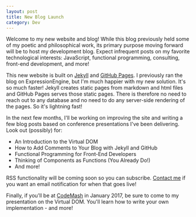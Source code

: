 ```yaml
---
layout: post
title: New Blog Launch
category: Dev
---
```


Welcome to my new website and blog! While this blog previously held some of my poetic and philosophical work,
its primary purpose moving forward will be to host my development blog. Expect infrequent posts on my favorite
technological interests: JavaScript, functional programming, consulting, front-end development, and more!
<!--more-->

This new website is built on [Jekyll](http://jekyllrb.com/) and [GitHub Pages](https://pages.github.com/). I
previously ran the blog on ExpressionEngine, but I'm much happier with my new solution. It's so much faster!
Jekyll creates static pages from markdown and html files and GitHub Pages serves those static pages. There
is therefore no need to reach out to any database and no need to do any server-side rendering of the pages.
So it's lightning fast!

In the next few months, I'll be working on improving the site and writing a few blog posts based on conference
presentations I've been delivering. Look out (possibly) for:

* An Introduction to the Virtual DOM
* How to Add Comments to Your Blog with Jekyll and GitHub
* Functional Programming for Front-End Developers
* Thinking of Components as Functions (You Already Do!)
* And more!

RSS functionality will be coming soon so you can subscribe. [Contact me](/contact/) if you want an email notification
for when that goes live!

Finally, if you'll be at [CodeMash](http://www.codemash.org/) in January 2017, be sure to come to my presentation on the Virtual DOM. You'll learn
how to write your own implementation - and more!